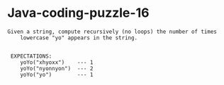 # Java-coding-puzzle-16

	Given a string, compute recursively (no loops) the number of times 
		lowercase "yo" appears in the string.


	 EXPECTATIONS:
		yoYo("xhyoxx")    --- 1
		yoYo("nyonnyon")  --- 2
		yoYo("yo")        --- 1

